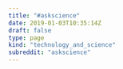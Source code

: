 ```yaml
---
title: "#askscience"
date: 2019-01-03T10:35:14Z
draft: false
type: page
kind: "technology_and_science"
subreddit: "askscience"
---
```


